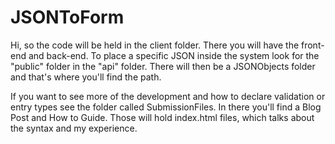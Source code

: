 # JSONToForm

Hi, so the code will be held in the client folder. There you will have the front-end and back-end. To place a specific JSON inside the system look for the "public" folder in the "api" folder. There will then be a JSONObjects folder and that's where you'll find the path.

If you want to see more of the development and how to declare validation or entry types see the folder called SubmissionFiles. In there you'll find a Blog Post and How to Guide. Those will hold index.html files, which talks about the syntax and my experience.
